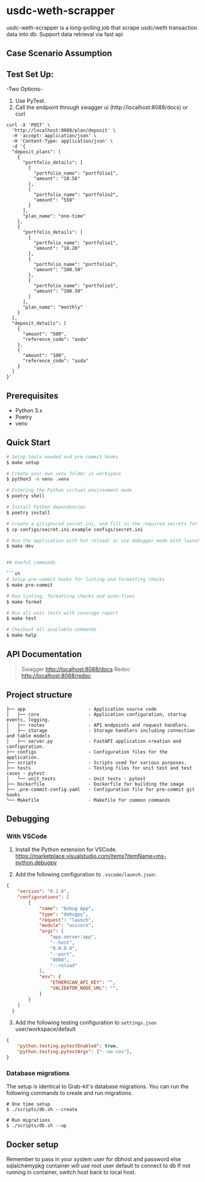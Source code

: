# usdc-weth-scrapper

usdc-weth-scrapper is a long-polling job that scrape usdc/weth transaction data into db. Support data retrieval via fast api

## Case Scenario Assumption



## Test Set Up:

-Two Options-
1. Use PyTest.
2. Call the endpoint through swagger ui (http://localhost:8088/docs) or curl

```
curl -X 'POST' \
  'http://localhost:8088/plan/deposit' \
  -H 'accept: application/json' \
  -H 'Content-Type: application/json' \
  -d '{
  "deposit_plans": [
    {
      "portfolio_details": [
        {
          "portfolio_name": "portfolio1",
          "amount": "10.56"
        },
        {
          "portfolio_name": "portfolio2",
          "amount": "550"
        }
      ],
      "plan_name": "one-time"
    },
    {
      "portfolio_details": [
        {
          "portfolio_name": "portfolio1",
          "amount": "10.20"
        },
        {
          "portfolio_name": "portfolio2",
          "amount": "100.50"
        },
        {
          "portfolio_name": "portfolio3",
          "amount": "100.50"
        }
      ],
      "plan_name": "monthly"
    }
  ],
  "deposit_details": [
    {
      "amount": "580",
      "reference_code": "asda"
    },
    {
      "amount": "100",
      "reference_code": "asda"
    }
  ]
}'
```

## Prerequisites

- Python 3.x
- Poetry
- venv

## Quick Start

```sh
# Setup tools needed and pre-commit hooks
$ make setup

# Create your own venv folder in workspace
$ python3 -m venv .venv

# Entering the Python virtual environment mode
$ poetry shell

# Install Python dependencies
$ poetry install

# Create a gitignored secret.ini, and fill in the required secrets for development
$ cp configs/secret.ini.example configs/secret.ini

# Run the application with hot reload/ or use debugger mode with launch.json setup below
$ make dev


## Useful commands

```sh
# Setup pre-commit hooks for linting and formatting checks
$ make pre-commit

# Run linting, formatting checks and auto-fixes
$ make format

# Run all unit tests with coverage report
$ make test

# Checkout all available commands
$ make help
```

## API Documentation

> Swagger <http://localhost:8088/docs>
> Redoc <http://localhost:8088/redoc>

## Project structure

    ├── app                       - Application source code
    │   ├── core                  - Application configuration, startup events, logging.
    │   ├── routes                - API endpoints and request handlers.
    │   ├── storage               - Storage handlers including connection and table models   
    │   ├── server.py             - FastAPI application creation and configuration.
    ├── configs                   - Configuration files for the application.
    ├── scripts                   - Scripts used for various purposes.
    ├── tests                     - Testing files for unit test and test cases - pytest
    │   └── unit_tests            - Unit tests - pytest
    ├── Dockerfile                - Dockerfile for building the image
    ├── .pre-commit-config.yaml   - Configuration file for pre-commit git hooks
    └── Makefile                  - Makefile for common commands

## Debugging


### With VSCode

1. Install the Python extension for VSCode.
   <https://marketplace.visualstudio.com/items?itemName=ms-python.debugpy>

2. Add the following configuration to `.vscode/launch.json`:

```json
{
    "version": "0.2.0",
    "configurations": [
        {
            "name": "Debug App",
            "type": "debugpy",
            "request": "launch",
            "module": "uvicorn",
            "args": [
                "app.server:app",
                "--host",
                "0.0.0.0",
                "--port",
                "8088",
                "--reload"
            ],
            "env": {
                "ETHERSCAN_API_KEY": "",
                "VALIDATOR_NODE_URL": "",
            }
        }
    ]
  }
```
3. Add the following testing configuration to `settings.json` user/workspace/default

```json
{
    "python.testing.pytestEnabled": true,
    "python.testing.pytestArgs": ["--no-cov"],
}
```

### Database migrations

The setup is identical to Grab-kit's database migrations. You can run the following commands to create and run migrations.

```shell
# One time setup
$ ./scripts/db.sh --create

# Run migrations
$ ./scripts/db.sh --up
```


## Docker setup
Remember to pass in your system user for dbhost and password else sqlalchemypkg container will use root user default to connect to db
If not running in container, switch host back to local host.